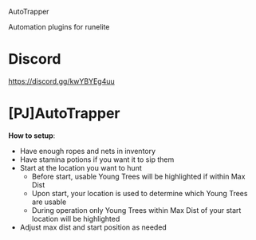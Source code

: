 AutoTrapper 

Automation plugins for runelite

# Discord
https://discord.gg/kwYBYEg4uu

# [PJ]AutoTrapper

**How to setup**:

- Have enough ropes and nets in inventory
- Have stamina potions if you want it to sip them
- Start at the location you want to hunt
  - Before start, usable Young Trees will be highlighted if within Max Dist
  - Upon start, your location is used to determine which Young Trees are usable
  - During operation only Young Trees within Max Dist of your start location will be highlighted
- Adjust max dist and start position as needed